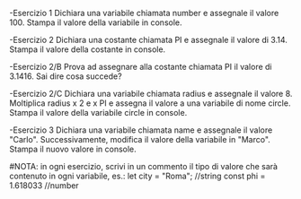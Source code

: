 -Esercizio 1
Dichiara una variabile chiamata number e assegnale il valore 100. Stampa il valore della variabile in console.


-Esercizio 2
Dichiara una costante chiamata PI e assegnale il valore di 3.14. Stampa il valore della costante in console.

-Esercizio 2/B
Prova ad assegnare alla costante chiamata PI il valore di 3.1416. Sai dire cosa succede?

-Esercizio 2/C
Dichiara una variabile chiamata radius e assegnale il valore 8.
Moltiplica radius x 2 e x PI e assegna il valore a una variabile di nome circle.
Stampa il valore della variabile circle in console.


-Esercizio 3
Dichiara una variabile chiamata name e
assegnale il valore "Carlo".
Successivamente, modifica il valore della variabile in "Marco".
Stampa il nuovo valore in console.



#NOTA: in ogni esercizio, scrivi in un commento il tipo di valore che sarà contenuto in ogni variabile, es.:
let city = "Roma"; //string
const phi = 1.618033 //number